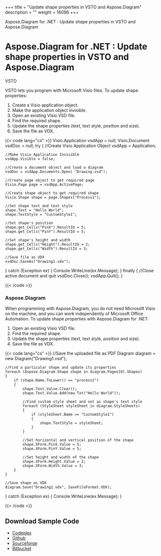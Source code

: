 +++
title = "Update shape properties in VSTO and Aspose.Diagram" 
description = "" 
weight = 16096 
+++

Aspose.Diagram for .NET : Update shape properties in VSTO and Aspose.Diagram  

# Aspose.Diagram for .NET : Update shape properties in VSTO and Aspose.Diagram


VSTO

VSTO lets you program with Microsoft Visio files. To update shape properties:

1.  Create a Visio application object.
2.  Make the application object invisible.
3.  Open an existing Visio VSD file.
4.  Find the required shape.
5.  Update the shape properties (text, text style, position and size).
6.  Save the file as VDX.

{{< code lang="cs" >}}
Visio.Application vsdApp = null;
Visio.Document vsdDoc = null;
try
{
	//Create Visio Application Object
	vsdApp = Application;

	//Make Visio Application Invisible
	vsdApp.Visible = false;

	//Create a document object and load a diagram
	vsdDoc = vsdApp.Documents.Open( "Drawing.vsd");

	//Create page object to get required page
	Visio.Page page = vsdApp.ActivePage;

	//Create shape object to get required shape
	Visio.Shape shape = page.Shapes["Process1"];

	//Set shape text and text style
	shape.Text = "Hello World";
	shape.TextStyle = "CustomStyle1";

	//Set shape's position
	shape.get_Cells("PinX").ResultIU = 5;
	shape.get_Cells("PinY").ResultIU = 5;

	//Set shape's height and width
	shape.get_Cells("Height").ResultIU = 2;
	shape.get_Cells("Width").ResultIU = 3;

	//Save file as VDX
	vsdDoc.SaveAs("Drawing1.vdx");
}
catch (Exception ex)
{
	Console.WriteLine(ex.Message);
}
finally
{
	//Close active document and quit
	vsdDoc.Close();
	vsdApp.Quit();
}

{{< /code >}}

### Aspose.Diagram

When programming with Aspose.Diagram, you do not need Microsoft Visio on the machine, and you can work independently of Microsoft Office Automation. To update shape properties with Aspose.Diagram for .NET:

1.  Open an existing Visio VSD file.
2.  Find the required shape.
3.  Update the shape properties (text, text style, position and size).
4.  Save the file as VDX.

{{< code lang="cs" >}}
	//Save the uploaded file as PDF
	Diagram diagram = new Diagram("Drawing1.vsd");

	//Find a particular shape and update its properties
	foreach (Aspose.Diagram.Shape shape in diagram.Pages[0].Shapes)
	{
		if (shape.Name.ToLower() == "process1")
		{
			shape.Text.Value.Clear();
			shape.Text.Value.Add(new Txt("Hello World"));

			//Find custom style sheet and set as shape's text style
			foreach (StyleSheet styleSheet in diagram.StyleSheets)
			{
				if (styleSheet.Name == "CustomStyle1")
				{
					shape.TextStyle = styleSheet;
				}
			}

			//Set horizontal and vertical position of the shape
			shape.XForm.PinX.Value = 5;
			shape.XForm.PinY.Value = 5;

			//Set height and width of the shape
			shape.XForm.Height.Value = 2;
			shape.XForm.Width.Value = 3;
		}
	}

	//Save shape as VDX
	diagram.Save("Drawing1.vdx", SaveFileFormat.VDX);
}
catch (Exception ex)
{
	Console.WriteLine(ex.Message);
}

{{< /code >}}

## Download Sample Code

*   [Codeplex](https://asposevsto.codeplex.com/downloads/get/772934)
*   [Github](https://github.com/asposemarketplace/Aspose_for_VSTO/releases/download/Aspose.Diagram1.0/Update.shape.properties.Aspose.Diagram.zip)
*   [Sourceforge](https://sourceforge.net/projects/asposevsto/files/Aspose.Diagram%20Vs%20VSTO%20Visio/Update%20shape%20properties%20(Aspose.Diagram).zip/download)
*   [Bitbucket](https://bitbucket.org/asposemarketplace/aspose-for-vsto/downloads/Update%20shape%20properties%20(Aspose.Diagram).zip)

